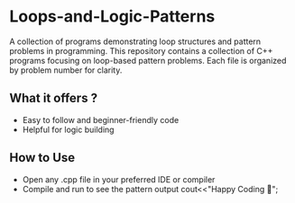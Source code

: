 # Loops-and-Logic-Patterns
A collection of programs demonstrating loop structures and pattern problems in programming. This repository contains a collection of C++ programs focusing on loop-based pattern problems. Each file is organized by problem number for clarity.

## What it offers ?
- Easy to follow and beginner-friendly code
- Helpful for logic building
  
## How to Use
- Open any .cpp file in your preferred IDE or compiler
- Compile and run to see the pattern output
                                                  cout<<"Happy Coding 🎉";

